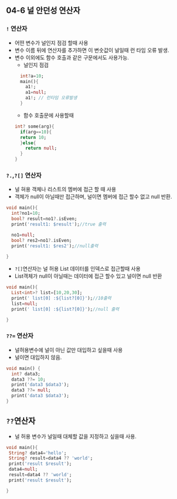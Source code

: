 ## 04-6 널 안던성 연산자
### `!` 연산자
- 어떤 변수가 널인지 점검 할때 사용
-  변수 이름 뒤에 연산자를 추가하면 이 변숫값이 널일때 런 타임 오류 발생.
  - 변수 이외에도 함수 호출과 같은 구문에서도 사용가능.
    - 널인지 점검
    ```dart
      int?a=10;
      main(){
        a1!;
        a1=null;
        a1!; // 런타임 오류발생
      }
    ```
      - 함수 호출문에 사용할때
    ```dart
    int? some(arg){
      if(arg==10){
      return 10;
      }else{
        return null;
      }
    }
    ```
### `?.`,`?[]` 연산자
- 널 혀용 객체나 리스트의 멤버에 접근 할 때 사용
- 객체가 null이 아닐때만 접근하며, 널이면 멤버에 접근 할수 없고 null 반환.
```dart
void main(){
  int?no1=10;
  bool? result=no1?.isEven;
  print('result1: $result');//true 출력

  no1=null;
  bool? res2=no1?.isEven;
  print('result1: $res2');//null출력
  
}
```

- `?[]`연산자는 널 허용 List 데이터를 인덱스로 접근할때 사용
- List객체가 null이 아닐때는 데이터에 접근 할수 있고 널이면 null 반환
```dart
void main(){
  List<int>? list=[10,20,30];
  print(' list[0] :${list?[0]}');//10출력
  list=null;
  print(' list[0] :${list?[0]}');//null 출력

}
```

### `??=` 연산자
- 널허용변수에 널이 아닌 값만 대입하고 싶을때 사용
- 널이면 대입하지 않음.
```dart
void main() {
  int? data3;
  data3 ??= 10;
  print('data3 $data3');
  data3 ??= null;
  print('data3 $data3');
}

```

## `??`연산자
- 널 허용 변수가 널일때 대체할 값을 지정하고 싶을때 사용.
```dart
void main(){
 String? data4='hello';
 String? result=data4 ?? 'world';
 print('result $result');
 data4=null;
 result=data4 ?? 'world';
 print('result $result');

}
```